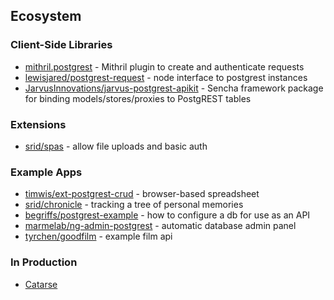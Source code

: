 ## Ecosystem

### Client-Side Libraries

* [mithril.postgrest](https://github.com/catarse/mithril.postgrest) - Mithril plugin to create and authenticate requests
* [lewisjared/postgrest-request](https://github.com/lewisjared/postgrest-request) - node interface to postgrest instances
* [JarvusInnovations/jarvus-postgrest-apikit](https://github.com/JarvusInnovations/jarvus-postgrest-apikit) - Sencha framework package for binding models/stores/proxies to PostgREST tables

### Extensions

* [srid/spas](https://github.com/srid/spas) - allow file uploads and basic auth

### Example Apps

* [timwis/ext-postgrest-crud](https://github.com/timwis/ext-postgrest-crud) - browser-based spreadsheet
* [srid/chronicle](https://github.com/srid/chronicle#deploying-to-heroku) - tracking a tree of personal memories
* [begriffs/postgrest-example](https://github.com/begriffs/postgrest-example) - how to configure a db for use as an API
* [marmelab/ng-admin-postgrest](https://github.com/marmelab/ng-admin-postgrest) - automatic database admin panel
* [tyrchen/goodfilm](https://github.com/tyrchen/goodfilm) - example film api

### In Production

* [Catarse](https://www.catarse.me/)
